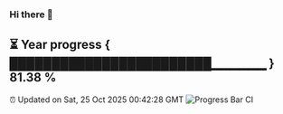 ### Hi there 👋
⏳ Year progress { ████████████████████████▁▁▁▁▁▁ } 81.38 %
---
⏰ Updated on Sat, 25 Oct 2025 00:42:28 GMT
![Progress Bar CI](https://github.com/Moyi321/Moyi321/workflows/Progress%20Bar%20CI/badge.svg)
